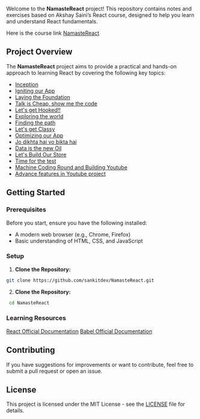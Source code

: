 Welcome to the **NamasteReact** project! This repository contains notes and exercises based on Akshay Saini’s React course, designed to help you learn and understand React fundamentals.

Here is the course link [NamasteReact](https://namastedev.com/learn/namaste-react)

## Project Overview

The **NamasteReact** project aims to provide a practical and hands-on approach to learning React by covering the following key topics:

- [Inception](./01_Inception/README.md)
- [Igniting our App](./02_Igniting_App/README.md)
- [Laying the Foundation](./03_Laying_Foundation/README.md)
- [Talk is Cheap, show me the code](./04_Talk_is_cheap/README.md)
- [Let's get Hooked!!](./05_Lets_get_hooked/README.md)
- [Exploring the world](./06_Exploring_World/README.md)
- [Finding the path](./07_Finding_Path/README.md)
- [Let's get Classy](./08_Lets_get_classy/README.md)
- [Optimizing our App](./09_Optimise_App/README.md)
- [Jo dikhta hai vo bikta hai](./10_Tailwind/README.md)
- [Data is the new Oil](./11_Data_new_oil/README.md)
- [Let's Build Our Store](./12_Lets_build_store/README.md)
- [Time for the test](./13_Time_for_test/README.md)
- [Machine Coding Round and Building Youtube](./14_Machine_Coding/README.md)
- [Advance features in Youtube project](./15_Advance_Features/README.md)

## Getting Started

### Prerequisites

Before you start, ensure you have the following installed:

- A modern web browser (e.g., Chrome, Firefox)
- Basic understanding of HTML, CSS, and JavaScript

### Setup

1. **Clone the Repository:**

```bash
git clone https://github.com/sankitdev/NamasteReact.git
```

2. **Clone the Repository:**

```bash
 cd NamasteReact
```

### Learning Resources

[React Official Documentation](https://react.dev/)
[Babel Official Documentation](https://babeljs.io/)

## Contributing

If you have suggestions for improvements or want to contribute, feel free to submit a pull request or open an issue.

## License

This project is licensed under the MIT License - see the [LICENSE](./LICENSE) file for details.
